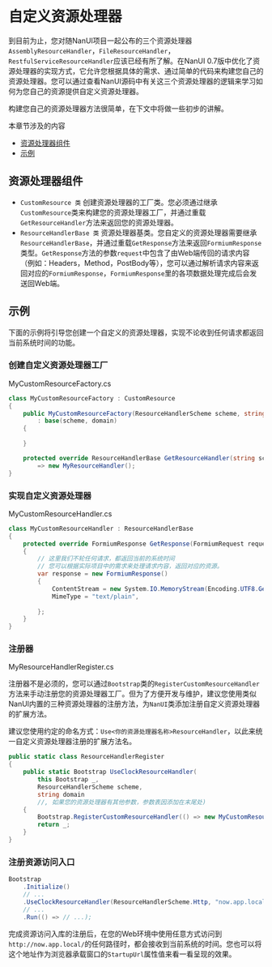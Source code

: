# 自定义资源处理器

到目前为止，您对随NanUI项目一起公布的三个资源处理器`AssemblyResourceHandler`，`FileResourceHandler`，`RestfulServiceResourceHandler`应该已经有所了解。在NanUI 0.7版中优化了资源处理器的实现方式，它允许您根据具体的需求、通过简单的代码来构建您自己的资源处理器。您可以通过查看NanUI源码中有关这三个资源处理器的逻辑来学习如何为您自己的资源提供自定义资源处理器。

构建您自己的资源处理器方法很简单，在下文中将做一些初步的讲解。

本章节涉及的内容

- [资源处理器组件](#资源处理器组件)
- [示例](#示例)

## 资源处理器组件

- `CustomResource 类` 创建资源处理器的工厂类。您必须通过继承`CustomResource`类来构建您的资源处理器工厂，并通过重载`GetResourceHandler`方法来返回您的资源处理器。
- `ResourceHandlerBase 类` 资源处理器基类。您自定义的资源处理器需要继承`ResourceHandlerBase`，并通过重载`GetResponse`方法来返回`FormiumResponse`类型。`GetResponse`方法的参数`request`中包含了由Web端传回的请求内容（例如：Headers，Method，PostBody等），您可以通过解析请求内容来返回对应的`FormiumResponse`，`FormiumResponse`里的各项数据处理完成后会发送回Web端。

## 示例
下面的示例将引导您创建一个自定义的资源处理器，实现不论收到任何请求都返回当前系统时间的功能。

### 创建自定义资源处理器工厂
MyCustomResourceFactory.cs

```C#
class MyCustomResourceFactory : CustomResource
{
    public MyCustomResourceFactory(ResourceHandlerScheme scheme, string domain)
        : base(scheme, domain)
    {
        
    }

    protected override ResourceHandlerBase GetResourceHandler(string schemeName, CfxBrowser browser, CfxFrame frame, CfxRequest request) 
        => new MyResourceHandler();
}
```

### 实现自定义资源处理器

MyCustomResourceHandler.cs

```C#
class MyCustomResourceHandler : ResourceHandlerBase
{
    protected override FormiumResponse GetResponse(FormiumRequest request)
    {
        // 这里我们不轮任何请求，都返回当前的系统时间
        // 您可以根据实际项目中的需求来处理请求内容，返回对应的资源。
        var response = new FormiumResponse()
        {
            ContentStream = new System.IO.MemoryStream(Encoding.UTF8.GetBytes(DateTime.Now.ToString())),
            MimeType = "text/plain",
            
        };
    }
}
```

### 注册器

MyResourceHandlerRegister.cs

注册器不是必须的，您可以通过`Bootstrap`类的`RegisterCustomResourceHandler`方法来手动注册您的资源处理器工厂。但为了方便开发与维护，建议您使用类似NanUI内置的三种资源处理器的注册方法，为`NanUI`类添加注册自定义资源处理器的扩展方法。

建议您使用约定的命名方式：`Use<你的资源处理器名称>ResourceHandler`，以此来统一自定义资源处理器注册的扩展方法名。

```C#
public static class ResourceHandlerRegister
{
    public static Bootstrap UseClockResourceHandler(
        this Bootstrap _, 
        ResourceHandlerScheme scheme, 
        string domain 
        //, 如果您的资源处理器有其他参数，参数表因添加在末尾处)
    {
        Bootstrap.RegisterCustomResourceHandler(() => new MyCustomResourceFactory(scheme, domain));
        return _;
    }
}
```

### 注册资源访问入口

```C#
Bootstrap
    .Initialize()
    // ...
    .UseClockResourceHandler(ResourceHandlerScheme.Http, "now.app.local")
    // ...
    .Run(() => // ...);

```

完成资源访问入库的注册后，在您的Web环境中使用任意方式访问到`http://now.app.local/`的任何路径时，都会接收到当前系统的时间。您也可以将这个地址作为浏览器承载窗口的`StartupUrl`属性值来看一看呈现的效果。